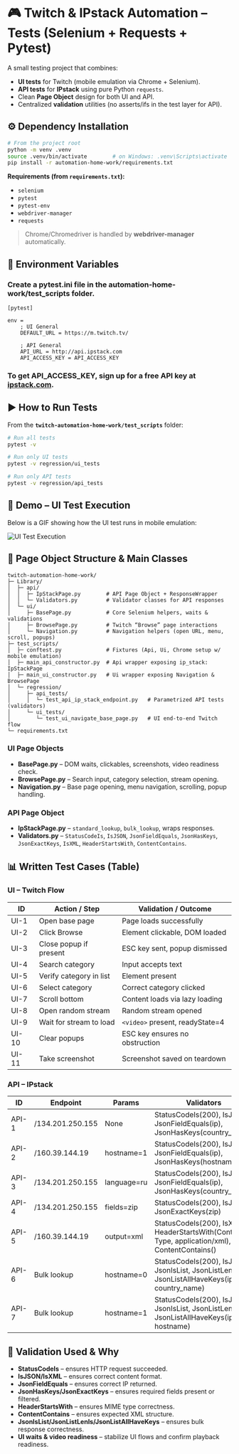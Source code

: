 # 🎮 Twitch & IPstack Automation – Tests (Selenium + Requests + Pytest)

A small testing project that combines:
- **UI tests** for Twitch (mobile emulation via Chrome + Selenium).
- **API tests** for **IPstack** using pure Python `requests`.
- Clean **Page Object** design for both UI and API.
- Centralized **validation** utilities (no asserts/ifs in the test layer for API).

## ⚙️ Dependency Installation

```bash
# From the project root
python -m venv .venv
source .venv/bin/activate        # on Windows: .venv\Scripts\activate
pip install -r automation-home-work/requirements.txt
```

**Requirements (from `requirements.txt`):**
- `selenium`
- `pytest`
- `pytest-env`
- `webdriver-manager`
- `requests`

> Chrome/Chromedriver is handled by **webdriver-manager** automatically.

## 🔧 Environment Variables

### Create a pytest.ini file in the automation-home-work/test_scripts folder.
```
[pytest]

env =
    ; UI General
    DEFAULT_URL = https://m.twitch.tv/

    ; API General
    API_URL = http://api.ipstack.com
    API_ACCESS_KEY = API_ACCESS_KEY
```

### To get API_ACCESS_KEY, sign up for a free API key at [ipstack.com](https://ipstack.com/signup/free).

## ▶ How to Run Tests

From the **`twitch-automation-home-work/test_scripts`** folder:

```bash
# Run all tests
pytest -v

# Run only UI tests
pytest -v regression/ui_tests

# Run only API tests
pytest -v regression/api_tests
```

## 🎥 Demo – UI Test Execution

Below is a GIF showing how the UI test runs in mobile emulation:

![UI Test Execution](ui_test.gif)

## 🧪 Page Object Structure & Main Classes

```
twitch-automation-home-work/
├─ Library/
│  ├─ api/
│  │  ├─ IpStackPage.py        # API Page Object + ResponseWrapper
│  │  └─ Validators.py         # Validator classes for API responses
│  └─ ui/
│     ├─ BasePage.py           # Core Selenium helpers, waits & validations
│     ├─ BrowsePage.py         # Twitch “Browse” page interactions
│     └─ Navigation.py         # Navigation helpers (open URL, menu, scroll, popups)
├─ test_scripts/
│  ├─ conftest.py              # Fixtures (Api, Ui, Chrome setup w/ mobile emulation)
│  ├─ main_api_constructor.py  # Api wrapper exposing ip_stack: IpStackPage
│  ├─ main_ui_constructor.py   # Ui wrapper exposing Navigation & BrowsePage
│  └─ regression/
│     ├─ api_tests/
│     │  └─ test_api_ip_stack_endpoint.py   # Parametrized API tests (validators)
│     └─ ui_tests/
│        └─ test_ui_navigate_base_page.py   # UI end-to-end Twitch flow
└─ requirements.txt
```

### UI Page Objects
- **BasePage.py** – DOM waits, clickables, screenshots, video readiness check.
- **BrowsePage.py** – Search input, category selection, stream opening.
- **Navigation.py** – Base page opening, menu navigation, scrolling, popup handling.

### API Page Object
- **IpStackPage.py** – `standard_lookup`, `bulk_lookup`, wraps responses.
- **Validators.py** – `StatusCodeIs`, `IsJSON`, `JsonFieldEquals`, `JsonHasKeys`, `JsonExactKeys`, `IsXML`, `HeaderStartsWith`, `ContentContains`.

## 📊 Written Test Cases (Table)

### UI – Twitch Flow
| ID   | Action / Step             | Validation / Outcome                                                                 |
|------|--------------------------|-------------------------------------------------------------------------------------|
| UI-1 | Open base page            | Page loads successfully                                                             |
| UI-2 | Click Browse              | Element clickable, DOM loaded                                                       |
| UI-3 | Close popup if present    | ESC key sent, popup dismissed                                                       |
| UI-4 | Search category           | Input accepts text                                                                  |
| UI-5 | Verify category in list   | Element present                                                                     |
| UI-6 | Select category           | Correct category clicked                                                             |
| UI-7 | Scroll bottom             | Content loads via lazy loading                                                       |
| UI-8 | Open random stream        | Random stream opened                                                                 |
| UI-9 | Wait for stream to load   | `<video>` present, readyState=4                                                      |
| UI-10| Clear popups              | ESC key ensures no obstruction                                                       |
| UI-11| Take screenshot           | Screenshot saved on teardown                                                         |

### API – IPstack
| ID    | Endpoint                 | Params          | Validators                                                                              |
|-------|-------------------------|-----------------|-----------------------------------------------------------------------------------------|
| API-1 | /134.201.250.155         | None            | StatusCodeIs(200), IsJSON, JsonFieldEquals(ip), JsonHasKeys(country_name)               |
| API-2 | /160.39.144.19           | hostname=1      | StatusCodeIs(200), IsJSON, JsonFieldEquals(ip), JsonHasKeys(hostname)                   |
| API-3 | /134.201.250.155         | language=ru     | StatusCodeIs(200), IsJSON, JsonFieldEquals(ip), JsonHasKeys(country_name)               |
| API-4 | /134.201.250.155         | fields=zip      | StatusCodeIs(200), IsJSON, JsonExactKeys(zip)                                          |
| API-5 | /160.39.144.19           | output=xml      | StatusCodeIs(200), IsXML, HeaderStartsWith(Content-Type, application/xml), ContentContains(<ip>) |
| API-6 | Bulk lookup              | hostname=0      | StatusCodeIs(200), IsJSON, JsonIsList, JsonListLenIs(2), JsonListAllHaveKeys(ip, country_name) |
| API-7 | Bulk lookup              | hostname=1      | StatusCodeIs(200), IsJSON, JsonIsList, JsonListLenIs(2), JsonListAllHaveKeys(ip, hostname)     |

## 🧰 Validation Used & Why
- **StatusCodeIs** – ensures HTTP request succeeded.
- **IsJSON/IsXML** – ensures correct content format.
- **JsonFieldEquals** – ensures correct IP returned.
- **JsonHasKeys/JsonExactKeys** – ensures required fields present or filtered.
- **HeaderStartsWith** – ensures MIME type correctness.
- **ContentContains** – ensures expected XML structure.
- **JsonIsList/JsonListLenIs/JsonListAllHaveKeys** – ensures bulk response correctness.
- **UI waits & video readiness** – stabilize UI flows and confirm playback readiness.
